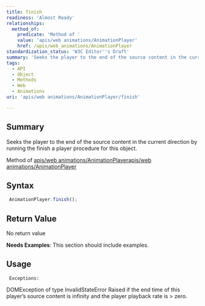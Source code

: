 ```yaml
---
title: finish
readiness: 'Almost Ready'
relationships:
  method_of:
    predicate: 'Method of '
    value: 'apis/web animations/AnimationPlayer'
    href: /apis/web_animations/AnimationPlayer
standardization_status: 'W3C Editor''s Draft'
summary: 'Seeks the player to the end of the source content in the current direction by running the finish a player procedure for this object.'
tags:
  - API
  - Object
  - Methods
  - Web
  - Animations
uri: 'apis/web animations/AnimationPlayer/finish'

---
```

## <span>Summary</span>

Seeks the player to the end of the source content in the current direction by running the finish a player procedure for this object.

Method of [apis/web animations/AnimationPlayer](/apis/web_animations/AnimationPlayer)[apis/web animations/AnimationPlayer](/apis/web_animations/AnimationPlayer)

## <span>Syntax</span>

``` js
 AnimationPlayer.finish();
```

## <span>Return Value</span>

No return value

**Needs Examples**: This section should include examples.

## <span>Usage</span>

     Exceptions:

DOMException of type InvalidStateError Raised if the end time of this player’s source content is infinity and the player playback rate is \> zero.